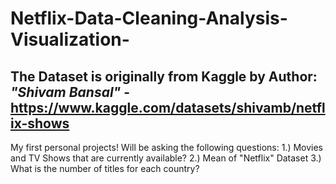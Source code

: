 # Netflix-Data-Cleaning-Analysis-Visualization-

## The Dataset is originally from Kaggle by Author: *"Shivam Bansal"* - https://www.kaggle.com/datasets/shivamb/netflix-shows

My first personal projects! Will be asking the following questions: 
1.) Movies and TV Shows that are currently available?
2.) Mean of "Netflix" Dataset
3.) What is the number of titles for each country? 
